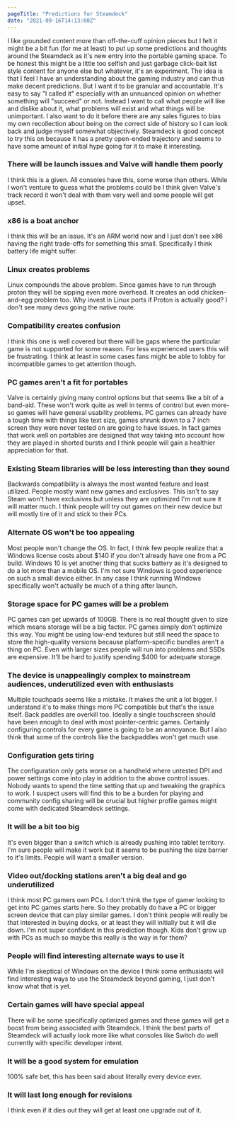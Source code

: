 ```yaml
---
pageTitle: "Predictions for Steamdeck"
date: "2021-09-16T14:13:00Z"
---
```


I like grounded content more than off-the-cuff opinion pieces but I felt it might be a bit fun (for me at least) to put up some predictions and thoughts around the Steamdeck as it's new entry into the portable gaming space.  To be honest this might be a little too selfish and just garbage click-bait list style content for anyone else but whatever, it's an experiment.  The idea is that I feel I have an understanding about the gaming industry and can thus make decent predictions.  But I want it to be granular and accountable.  It's easy to say "I called it" especially with an unnuanced opinion on whether something will "succeed" or not. Instead I want to call what people will like and dislike about it, what problems will exist and what things will be unimportant.  I also want to do it before there are any sales figures to bias my own recollection about being on the correct side of history so I can look back and judge myself somewhat objectively.  Steamdeck is good concept to try this on because it has a pretty open-ended trajectory and seems to have some amount of initial hype going for it to make it interesting.

### There will be launch issues and Valve will handle them poorly

I think this is a given.  All consoles have this, some worse than others.  While I won't venture to guess what the problems could be I think given Valve's track record it won't deal with them very well and some people will get upset.

### x86 is a boat anchor

I think this will be an issue.  It's an ARM world now and I just don't see x86 having the right trade-offs for something this small.  Specifically I think battery life might suffer.

### Linux creates problems

Linux compounds the above problem.  Since games have to run through proton they will be sipping even more overhead.  It creates an odd chicken-and-egg problem too.  Why invest in Linux ports if Proton is actually good?  I don't see many devs going the native route.

### Compatibility creates confusion

I think this one is well covered but there will be gaps where the particular game is not supported for some reason.  For less experienced users this will be frustrating.  I think at least in some cases fans might be able to lobby for incompatible games to get attention though.

### PC games aren't a fit for portables

Valve is certainly giving many control options but that seems like a bit of a band-aid.  These won't work quite as well in terms of control but even more-so games will have general usability problems.  PC games can already have a tough time with things like text size, games shrunk down to a 7 inch screen they were never tested on are going to have issues.  In fact games that work well on portables are designed that way taking into account how they are played in shorted bursts and I think people will gain a healthier appreciation for that.

### Existing Steam libraries will be less interesting than they sound

Backwards compatibility is always the most wanted feature and least utilized.  People mostly want new games and exclusives.  This isn't to say Steam won't have exclusives but unless they are optimized I'm not sure it will matter much.  I think people will try out games on their new device but will mostly tire of it and stick to their PCs.

### Alternate OS won't be too appealing 

Most people won't change the OS.  In fact, I think few people realize that a Windows license costs about $140 if you don't already have one from a PC build.  Windows 10 is yet another thing that sucks battery as it's designed to do a lot more than a mobile OS.  I'm not sure Windows is good experience on such a small device either.  In any case I think running Windows specifically won't actually be much of a thing after launch.

### Storage space for PC games will be a problem

PC games can get upwards of 100GB.  There is no real thought given to size which means storage will be a big factor.  PC games simply don't optimize this way.  You might be using low-end textures but still need the space to store the high-quality versions because platform-specific bundles aren't a thing on PC.  Even with larger sizes people will run into problems and SSDs are expensive.  It'll be hard to justify spending $400 for adequate storage.

### The device is unappealingly complex to mainstream audiences, underutilized even with enthusiasts

Multiple touchpads seems like a mistake.  It makes the unit a lot bigger.  I understand it's to make things more PC compatible but that's the issue itself.  Back paddles are overkill too.  Ideally a single touchscreen should have been enough to deal with most pointer-centric games.  Certainly configuring controls for every game is going to be an annoyance.  But I also think that some of the controls like the backpaddles won't get much use.

### Configuration gets tiring

The configuration only gets worse on a handheld where untested DPI and power settings come into play in addition to the above control issues.  Nobody wants to spend the time setting that up and tweaking the graphics to work.  I suspect users will find this to be a burden for playing and community config sharing will be crucial but higher profile games might come with dedicated Steamdeck settings.

### It will be a bit too big

It's even bigger than a switch which is already pushing into tablet territory.  I'm sure people will make it work but it seems to be pushing the size barrier to it's limits.  People will want a smaller version.

### Video out/docking stations aren't a big deal and go underutilized

I think most PC gamers own PCs.  I don't think the type of gamer looking to get into PC games starts here.  So they probably do have a PC or bigger screen device that can play similar games.  I don't think people will really be that interested in buying docks, or at least they will initially but it will die down.  I'm not super confident in this prediction though.  Kids don't grow up with PCs as much so maybe this really is the way in for them?

### People will find interesting alternate ways to use it

While I'm skeptical of Windows on the device I think some enthusiasts will find interesting ways to use the Steamdeck beyond gaming, I just don't know what that is yet.

### Certain games will have special appeal

There will be some specifically optimized games and these games will get a boost from being associated with Steamdeck.  I think the best parts of Steamdeck will actually look more like what consoles like Switch do well currently with specific developer intent.

### It will be a good system for emulation

100% safe bet, this has been said about literally every device ever.

### It will last long enough for revisions

I think even if it dies out they will get at least one upgrade out of it.